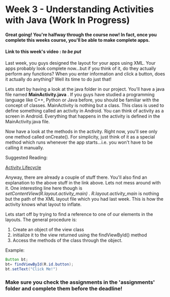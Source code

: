 # Week 3 - Understanding Activities with Java (Work In Progress)

#### Great going! You're halfway through the course now! In fact, once you complete this weeks course, you'll be able to make complete apps.

#### Link to this week's video : *to be put*

Last week, you guys designed the layout for your apps using XML. Your apps probably look complete now...but if you think of it, do they actually perform any functions? When you enter information and click a button, does it actually do anything? Well its time to do just that!

Lets start by having a look at the java folder in our project. You'll have a java file named **MainActivity.java** . If you guys have studied a programming language like C++, Python or Java before, you should be familiar with the concept of classes. MainActivity is nothing but a class. This class is used to define something called an activity in Android. You can think of activity as a screen in Android. Everything that happens in the activity is defined in the MainActivity.java file.

Now have a look at the methods in the activity. Right now, you'll see only one method called onCreate(). For simplicity, just think of it as a special method which runs whenever the app starts...i.e. you won't have to be calling it manually.

Suggested Reading:

[Activity Lifecycle](https://developer.android.com/guide/components/activities/activity-lifecycle)


Anyway, there are already a couple of stuff there. You'll also find an explanation to the above stuff in the link above. Lets not mess around with it. One interesting line here though is *setContentView(R.layout.activity_main)* . *R.layout.activity_main* is nothing but the path of the XML layout file which you had last week. This is how the activity knows what layout to inflate.

Lets start off by trying to find a reference to one of our elements in the layouts. The general procedure is:
1) Create an object of the view class
2) initialize it to the view returned using the findViewById() method
3) Access the methods of the class through the object.

Example:
```java
Button bt;
bt= findViewById(R.id.button);
bt.setText("Click Me!")
```

### Make sure you check the assignments in the 'assignments' folder and complete them before the deadline!
